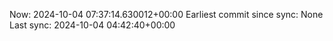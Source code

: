 Now: 2024-10-04 07:37:14.630012+00:00 Earliest commit since sync: None Last sync: 2024-10-04 04:42:40+00:00

